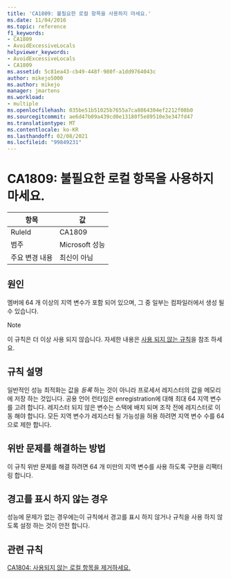 ```yaml
---
title: 'CA1809: 불필요한 로컬 항목을 사용하지 마세요.'
ms.date: 11/04/2016
ms.topic: reference
f1_keywords:
- CA1809
- AvoidExcessiveLocals
helpviewer_keywords:
- AvoidExcessiveLocals
- CA1809
ms.assetid: 5c81ea43-cb49-448f-980f-a1dd9764043c
author: mikejo5000
ms.author: mikejo
manager: jmartens
ms.workload:
- multiple
ms.openlocfilehash: 035be51b51025b7655a7ca8864304ef2212f08b0
ms.sourcegitcommit: ae6d47b09a439cd0e13180f5e89510e3e347fd47
ms.translationtype: MT
ms.contentlocale: ko-KR
ms.lasthandoff: 02/08/2021
ms.locfileid: "99849231"
---
```

# <a name="ca1809-avoid-excessive-locals"></a>CA1809: 불필요한 로컬 항목을 사용하지 마세요.

|항목|값|
|-|-|
|RuleId|CA1809|
|범주|Microsoft 성능|
|주요 변경 내용|최신이 아님|

## <a name="cause"></a>원인
멤버에 64 개 이상의 지역 변수가 포함 되어 있으며, 그 중 일부는 컴파일러에서 생성 될 수 있습니다.

> [!NOTE]
> 이 규칙은 더 이상 사용 되지 않습니다. 자세한 내용은 [사용 되지 않는 규칙](fxcop-unported-deprecated-rules.md)을 참조 하세요.

## <a name="rule-description"></a>규칙 설명
일반적인 성능 최적화는 값을 *등록* 하는 것이 아니라 프로세서 레지스터의 값을 메모리에 저장 하는 것입니다. 공용 언어 런타임은 enregistration에 대해 최대 64 지역 변수를 고려 합니다. 레지스터 되지 않은 변수는 스택에 배치 되며 조작 전에 레지스터로 이동 해야 합니다. 모든 지역 변수가 레지스터 될 가능성을 허용 하려면 지역 변수 수를 64으로 제한 합니다.

## <a name="how-to-fix-violations"></a>위반 문제를 해결하는 방법
이 규칙 위반 문제를 해결 하려면 64 개 미만의 지역 변수를 사용 하도록 구현을 리팩터링 합니다.

## <a name="when-to-suppress-warnings"></a>경고를 표시 하지 않는 경우
성능에 문제가 없는 경우에는이 규칙에서 경고를 표시 하지 않거나 규칙을 사용 하지 않도록 설정 하는 것이 안전 합니다.

## <a name="related-rules"></a>관련 규칙
[CA1804: 사용되지 않는 로컬 항목을 제거하세요.](../code-quality/ca1804.md)
